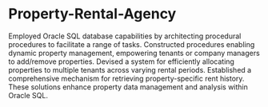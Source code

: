 # Property-Rental-Agency
Employed Oracle SQL database capabilities by architecting procedural procedures to facilitate a range of tasks. Constructed procedures enabling dynamic property management, empowering tenants or company managers to add/remove properties. Devised a system for efficiently allocating properties to multiple tenants across varying rental periods. Established a comprehensive mechanism for retrieving property-specific rent history. These solutions enhance property data management and analysis within Oracle SQL.
